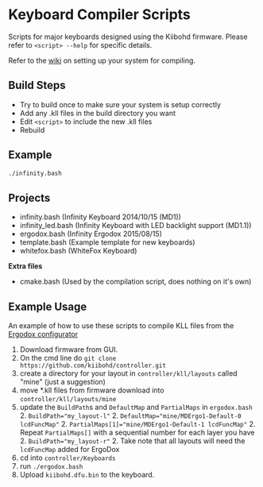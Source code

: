 Keyboard Compiler Scripts
=========================

Scripts for major keyboards designed using the Kiibohd firmware.
Please refer to `<script> --help` for specific details.

Refer to the [wiki](https://github.com/kiibohd/controller/wiki) on setting up your system for compiling.


Build Steps
-----------

* Try to build once to make sure your system is setup correctly
* Add any .kll files in the build directory you want
* Edit `<script>` to include the new .kll files
* Rebuild


Example
-------

```bash
./infinity.bash
```


Projects
--------

* infinity.bash     (Infinity Keyboard 2014/10/15 (MD1))
* infinity_led.bash (Infinity Keyboard with LED backlight support (MD1.1))
* ergodox.bash      (Infinity Ergodox 2015/08/15)
* template.bash     (Example template for new keyboards)
* whitefox.bash     (WhiteFox Keyboard)


**Extra files**

* cmake.bash (Used by the compilation script, does nothing on it's own)

Example Usage
-------------

An example of how to use these scripts to compile KLL files from the [Ergodox configurator](https://input.club/configurator-ergodox/)

1. Download firmware from GUI.
1. On the cmd line do `git clone https://github.com/kiibohd/controller.git`
1. create a directory for your layout in `controller/kll/layouts` called "mine" (just a suggestion)
1. move *.kll files from firmware download into `controller/kll/layouts/mine`
1. update the `BuildPath`s and `DefaultMap` and `PartialMaps` in `ergodox.bash`
    2. `BuildPath="my_layout-l"`
    2. `DefaultMap="mine/MDErgo1-Default-0 lcdFuncMap"`
    2. `PartialMaps[1]="mine/MDErgo1-Default-1 lcdFuncMap"`
    2. Repeat `PartialMaps[]` with a sequential number for each layer you have
    2. `BuildPath="my_layout-r"`
    2. Take note that all layouts will need the `lcdFuncMap` added for ErgoDox
1. cd into `controller/Keyboards `
1. run `./ergodox.bash`
1. Upload `kiibohd.dfu.bin` to the keyboard.